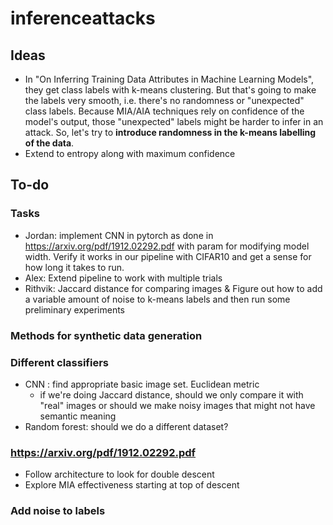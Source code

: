 # inferenceattacks

## Ideas
- In "On Inferring Training Data Attributes in Machine Learning Models", they get class labels with k-means clustering. But that's going to make the labels very smooth, i.e. there's no randomness or "unexpected" class labels. Because MIA/AIA techniques rely on confidence of the model's output, those "unexpected" labels might be harder to infer in an attack. So, let's try to **introduce randomness in the k-means labelling of the data**.
- Extend to entropy along with maximum confidence

## To-do

### Tasks
- Jordan: implement CNN in pytorch as done in https://arxiv.org/pdf/1912.02292.pdf with param for modifying model width. Verify it works in our pipeline with CIFAR10 and get a sense for how long it takes to run.
- Alex: Extend pipeline to work with multiple trials
- Rithvik: Jaccard distance for comparing images & Figure out how to add a variable amount of noise to k-means labels and then run some preliminary experiments


### Methods for synthetic data generation

### Different classifiers
- CNN : find appropriate basic image set. Euclidean metric
  - if we're doing Jaccard distance, should we only compare it with "real" images or should we make noisy images that might not have semantic meaning
- Random forest: should we do a different dataset?

### https://arxiv.org/pdf/1912.02292.pdf
- Follow architecture to look for double descent
- Explore MIA effectiveness starting at top of descent

### Add noise to labels
